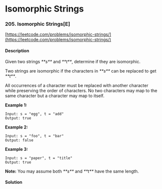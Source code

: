 # Isomorphic Strings



### 205. Isomorphic Strings\[E\]

[https://leetcode.com/problems/isomorphic-strings/](https://leetcode.com/problems/isomorphic-strings/)

#### Description

Given two strings _**s\**_ and _**t\**_, determine if they are isomorphic.

Two strings are isomorphic if the characters in _**s\**_ can be replaced to get _**t\**_.

All occurrences of a character must be replaced with another character while preserving the order of characters. No two characters may map to the same character but a character may map to itself.

**Example 1:**

```text
Input: s = "egg", t = "add"
Output: true
```

**Example 2:**

```text
Input: s = "foo", t = "bar"
Output: false
```

**Example 3:**

```text
Input: s = "paper", t = "title"
Output: true
```

**Note:** You may assume both _**s\**_ and _**t\**_ have the same length.

#### Solution

```python

```

